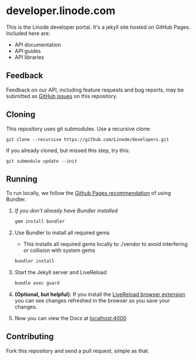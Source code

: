 # developer.linode.com

This is the Linode developer portal. It's a jekyll site hosted on GitHub Pages.
Included here are:

* API documentation
* API guides
* API libraries

## Feedback

Feedback on our API, including feature requests and bug reports, may be
submitted as [GitHub issues](https://github.com/linode/developers/issues/new)
on this repository.

## Cloning

This repository uses git submodules. Use a recursive clone:

    git clone --recursive https://github.com/Linode/developers.git

If you already cloned, but missed this step, try this:

    git submodule update --init

## Running

To run locally, we follow the [Github Pages recommendation](https://help.github.com/articles/using-jekyll-with-pages/) of using Bundler.

1. *If you don't already have Bundler installed*

    ```bash
    gem install bundler
    ```
2. Use Bundler to install all required gems
    * This installs all required gems locally to ./vendor to avoid interfering or collision with system gems  

    ```bash
    bundler install
    ```
    
3. Start the Jekyll server and LiveReload
    
    ```bash
    bundle exec guard
    ```
    
4. **(Optional, but helpful)**: If you install the [LiveReload browser extension](http://livereload.com/extensions/) you can see changes refreshed in the browser as you save your changes.

5. Now you can view the Docs at [localhost:4000](http://localhost:4000)

## Contributing

Fork this repository and send a pull request, simple as that.

